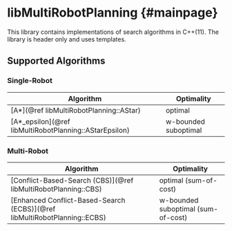# libMultiRobotPlanning {#mainpage}

This library contains implementations of search algorithms in C++(11).
The library is header only and uses templates.

## Supported Algorithms

### Single-Robot

Algorithm   | Optimality         |
------------|--------------------|
[A*](@ref libMultiRobotPlanning::AStar)          | optimal            |
[A*_epsilon](@ref libMultiRobotPlanning::AStarEpsilon)          | w-bounded suboptimal            |

### Multi-Robot

Algorithm   | Optimality         |
------------|--------------------|
[Conflict-Based-Search (CBS)](@ref libMultiRobotPlanning::CBS)          | optimal (sum-of-cost)           |
[Enhanced Conflict-Based-Search (ECBS)](@ref libMultiRobotPlanning::ECBS)          | w-bounded suboptimal (sum-of-cost)           |

